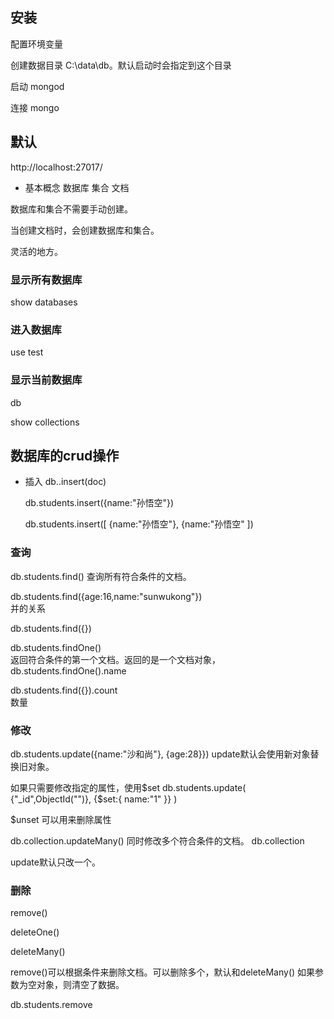 

## 安装

配置环境变量

创建数据目录
C:\data\db。默认启动时会指定到这个目录


启动
mongod

连接 mongo


## 默认

http://localhost:27017/

- 基本概念
      数据库
      集合
      文档

数据库和集合不需要手动创建。

当创建文档时，会创建数据库和集合。

灵活的地方。


### 显示所有数据库
 show databases
 
### 进入数据库
use test

### 显示当前数据库



db

show collections

## 数据库的crud操作
  - 插入
    db.<collection>.insert(doc)
     
    db.students.insert({name:"孙悟空"})
    
    db.students.insert([
      {name:"孙悟空"},
      {name:"孙悟空"
    ])

### 查询


db.students.find() 查询所有符合条件的文档。

db.students.find({age:16,name:"sunwukong"})<br>
并的关系

db.students.find({})

db.students.findOne()<br>
返回符合条件的第一个文档。返回的是一个文档对象，
db.students.findOne().name

db.students.find({}).count <br>
数量

### 修改

db.students.update({name:"沙和尚"}, {age:28}})
update默认会使用新对象替换旧对象。

如果只需要修改指定的属性，使用$set
db.students.update(
{"_id",ObjectId("")},
{$set:{
name:"1"
}}
)

$unset 可以用来删除属性

db.collection.updateMany()
同时修改多个符合条件的文档。
db.collection

update默认只改一个。


### 删除

remove()

deleteOne()

deleteMany()


remove()可以根据条件来删除文档。可以删除多个，默认和deleteMany()
如果参数为空对象，则清空了数据。

db.students.remove








